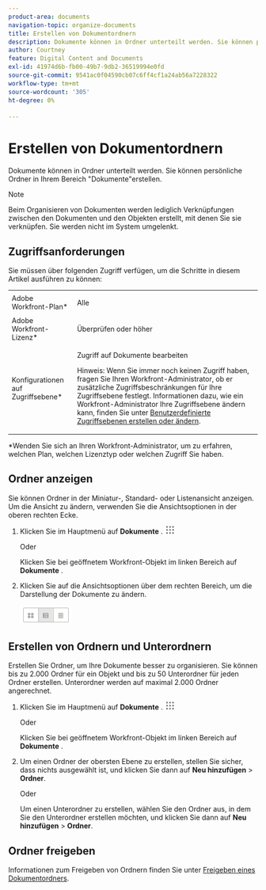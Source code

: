 ```yaml
---
product-area: documents
navigation-topic: organize-documents
title: Erstellen von Dokumentordnern
description: Dokumente können in Ordner unterteilt werden. Sie können persönliche Ordner in Ihrem Bereich "Dokumente"erstellen.
author: Courtney
feature: Digital Content and Documents
exl-id: 41974d6b-fb00-49b7-9db2-36519994e0fd
source-git-commit: 9541ac0f04590cb07c6ff4cf1a24ab56a7228322
workflow-type: tm+mt
source-wordcount: '305'
ht-degree: 0%

---
```


# Erstellen von Dokumentordnern

Dokumente können in Ordner unterteilt werden. Sie können persönliche Ordner in Ihrem Bereich &quot;Dokumente&quot;erstellen.

>[!NOTE]
>
>Beim Organisieren von Dokumenten werden lediglich Verknüpfungen zwischen den Dokumenten und den Objekten erstellt, mit denen Sie sie verknüpfen. Sie werden nicht im System umgelenkt.

## Zugriffsanforderungen

Sie müssen über folgenden Zugriff verfügen, um die Schritte in diesem Artikel ausführen zu können:

<table style="table-layout:auto"> 
 <col> 
 <col> 
 <tbody> 
  <tr> 
   <td role="rowheader">Adobe Workfront-Plan*</td> 
   <td> <p>Alle</p> </td> 
  </tr> 
  <tr> 
   <td role="rowheader">Adobe Workfront-Lizenz*</td> 
   <td> <p>Überprüfen oder höher</p> </td> 
  </tr> 
  <tr> 
   <td role="rowheader">Konfigurationen auf Zugriffsebene*</td> 
   <td> <p>Zugriff auf Dokumente bearbeiten</p> <p>Hinweis: Wenn Sie immer noch keinen Zugriff haben, fragen Sie Ihren Workfront-Administrator, ob er zusätzliche Zugriffsbeschränkungen für Ihre Zugriffsebene festlegt. Informationen dazu, wie ein Workfront-Administrator Ihre Zugriffsebene ändern kann, finden Sie unter <a href="../../administration-and-setup/add-users/configure-and-grant-access/create-modify-access-levels.md" class="MCXref xref">Benutzerdefinierte Zugriffsebenen erstellen oder ändern</a>.</p> </td> 
  </tr> 
 </tbody> 
</table>

&#42;Wenden Sie sich an Ihren Workfront-Administrator, um zu erfahren, welchen Plan, welchen Lizenztyp oder welchen Zugriff Sie haben.

## Ordner anzeigen

Sie können Ordner in der Miniatur-, Standard- oder Listenansicht anzeigen. Um die Ansicht zu ändern, verwenden Sie die Ansichtsoptionen in der oberen rechten Ecke.

1. Klicken Sie im Hauptmenü auf **Dokumente** . ![](assets/main-menu-icon.png)

   Oder

   Klicken Sie bei geöffnetem Workfront-Objekt im linken Bereich auf **Dokumente** .

1. Klicken Sie auf die Ansichtsoptionen über dem rechten Bereich, um die Darstellung der Dokumente zu ändern.

   ![](assets/screenshot-2016-07-07-12.46.54.png)

## Erstellen von Ordnern und Unterordnern

Erstellen Sie Ordner, um Ihre Dokumente besser zu organisieren. Sie können bis zu 2.000 Ordner für ein Objekt und bis zu 50 Unterordner für jeden Ordner erstellen. Unterordner werden auf maximal 2.000 Ordner angerechnet.

1. Klicken Sie im Hauptmenü auf **Dokumente** . ![](assets/main-menu-icon.png)

   Oder

   Klicken Sie bei geöffnetem Workfront-Objekt im linken Bereich auf **Dokumente** .

1. Um einen Ordner der obersten Ebene zu erstellen, stellen Sie sicher, dass nichts ausgewählt ist, und klicken Sie dann auf **Neu hinzufügen** > **Ordner**.

   Oder

   Um einen Unterordner zu erstellen, wählen Sie den Ordner aus, in dem Sie den Unterordner erstellen möchten, und klicken Sie dann auf **Neu hinzufügen** > **Ordner**.

## Ordner freigeben

Informationen zum Freigeben von Ordnern finden Sie unter [Freigeben eines Dokumentordners](../../workfront-basics/grant-and-request-access-to-objects/share-a-document-folder.md).
